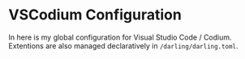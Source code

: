 # VSCodium Configuration

In here is my global configuration for Visual Studio Code / Codium. Extentions are also managed declaratively in `/darling/darling.toml`.
